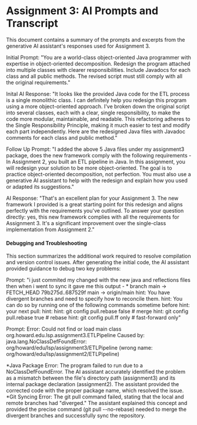 # Assignment 3: AI Prompts and Transcript

This document contains a summary of the prompts and excerpts from the generative AI assistant's responses used for Assignment 3.

Initial Prompt:
"You are a world-class object-oriented Java programmer with expertise in object-oriented decomposition. Redesign the program attached into multiple classes with clearer responsibilities. Include Javadocs for each class and all public methods. The revised script must still comply with all the original requirements."

Inital AI Response:
"It looks like the provided Java code for the ETL process is a single monolithic class. I can definitely help you redesign this program using a more object-oriented approach. I've broken down the original script into several classes, each with a clear, single responsibility, to make the code more modular, maintainable, and readable. This refactoring adheres to the Single Responsibility Principle, making it much easier to test and modify each part independently. Here are the redesigned Java files with Javadoc comments for each class and public method."

Follow Up Prompt:
"I added the above 5 Java files under my assignment3 package, does the new framework comply with the following requirements - In Assignment 2, you built an ETL pipeline in Java. In this assignment, you will redesign your solution to be more object-oriented. The goal is to practice object-oriented decomposition, not perfection. You must also use a generative AI assistant to help with the redesign and explain how you used or adapted its suggestions."

AI Response:
"That's an excellent plan for your Assignment 3. The new framework I provided is a great starting point for this redesign and aligns perfectly with the requirements you've outlined. To answer your question directly: yes, this new framework complies with all the requirements for Assignment 3. It's a significant improvement over the single-class implementation from Assignment 2."

#### Debugging and Troubleshooting
This section summarizes the additional work required to resolve compilation and version control issues. After generating the initial code, the AI assistant provided guidance to debug two key problems:

Prompt:
"i just commited my changed with the new java and reflections files then when i went to sync it gave me this output - * branch            main       -> FETCH_HEAD
   79b275d..687529f  main       -> origin/main
hint: You have divergent branches and need to specify how to reconcile them.
hint: You can do so by running one of the following commands sometime before
hint: your next pull:
hint:
hint:   git config pull.rebase false  # merge
hint:   git config pull.rebase true   # rebase
hint:   git config pull.ff only       # fast-forward only"

Prompt: Error: Could not find or load main class org.howard.edu.lsp.assignment3.ETLPipeline
Caused by: java.lang.NoClassDefFoundError: org/howard/edu/lsp/assignment3/ETLPipeline (wrong name: org/howard/edu/lsp/assignment2/ETLPipeline)

*Java Package Error: The program failed to run due to a NoClassDefFoundError. The AI assistant accurately identified the problem as a mismatch between the file's directory path (assignment3) and its internal package declaration (assignment2). The assistant provided the corrected code with the proper package name, which resolved the issue.
*Git Syncing Error: The git pull command failed, stating that the local and remote branches had "diverged." The assistant explained this concept and provided the precise command (git pull --no-rebase) needed to merge the divergent branches and successfully sync the repository.
